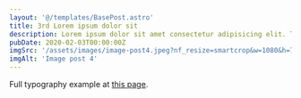 ```yaml
---
layout: '@/templates/BasePost.astro'
title: 3rd Lorem ipsum dolor sit
description: Lorem ipsum dolor sit amet consectetur adipisicing elit. Tenetur vero esse non molestias eos excepturi.
pubDate: 2020-02-03T00:00:00Z
imgSrc: '/assets/images/image-post4.jpeg?nf_resize=smartcrop&w=1080&h=720'
imgAlt: 'Image post 4'
---
```


Full typography example at [this page](./sixth-post).
